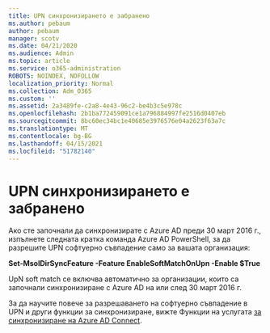 ```yaml
---
title: UPN синхронизирането е забранено
ms.author: pebaum
author: pebaum
manager: scotv
ms.date: 04/21/2020
ms.audience: Admin
ms.topic: article
ms.service: o365-administration
ROBOTS: NOINDEX, NOFOLLOW
localization_priority: Normal
ms.collection: Adm_O365
ms.custom: ''
ms.assetid: 2a3489fe-c2a8-4e43-96c2-be4b3c5e978c
ms.openlocfilehash: 2b1ba772459091ce1a796884997fe2516d0407eb
ms.sourcegitcommit: 8bc60ec34bc1e40685e3976576e04a2623f63a7c
ms.translationtype: MT
ms.contentlocale: bg-BG
ms.lasthandoff: 04/15/2021
ms.locfileid: "51782140"
---
```

# <a name="upn-sync-disabled"></a>UPN синхронизирането е забранено

Ако сте започнали да синхронизирате с Azure AD преди 30 март 2016 г., изпълнете следната кратка команда Azure AD PowerShell, за да разрешите UPN софтуерно съвпадение само за вашата организация:
  
 **Set-MsolDirSyncFeature -Feature EnableSoftMatchOnUpn -Enable $True**
  
UpN soft match се включва автоматично за организации, които са започнали синхронизиране с Azure AD на или след 30 март 2016 г.
  
За да научите повече за разрешаването на софтуерно съвпадение в UPN и други функции за синхронизиране, вижте Функции на услугата [за синхронизиране на Azure AD Connect](https://docs.microsoft.com/azure/active-directory/connect/active-directory-aadconnectsyncservice-features).
  

